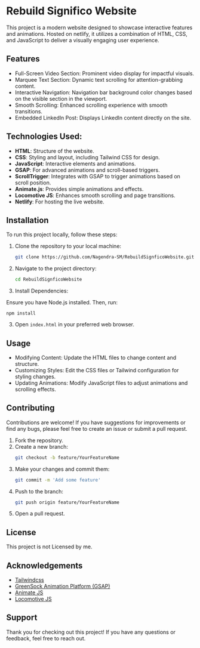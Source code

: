 
# Rebuild Significo Website

This project is a modern website designed to showcase interactive features and animations. Hosted on netlify, it utilizes a combination of HTML, CSS, and JavaScript to deliver a visually engaging user experience.
## Features

- Full-Screen Video Section: Prominent video display for impactful visuals.
- Marquee Text Section: Dynamic text scrolling for attention-grabbing content.
- Interactive Navigation: Navigation bar background color changes based on the visible section in the viewport.
- Smooth Scrolling: Enhanced scrolling experience with smooth transitions.
- Embedded LinkedIn Post: Displays LinkedIn content directly on the site.
## Technologies Used:


- **HTML**: Structure of the website.
- **CSS**: Styling and layout, including Tailwind CSS for design.
- **JavaScript**: Interactive elements and animations.
- **GSAP**: For advanced animations and scroll-based triggers.
- **ScrollTrigger**: Integrates with GSAP to trigger animations based on scroll position.
- **Animate.js**: Provides simple animations and effects.
- **Locomotive JS**: Enhances smooth scrolling and page transitions.
- **Netlify**: For hosting the live website.


## Installation

To run this project locally, follow these steps:

1. Clone the repository to your local machine:
    ```bash
    git clone https://github.com/Nagendra-SM/RebuildSignficoWebsite.git
    ```

2. Navigate to the project directory:
    ```bash
    cd RebuildSignficoWebsite

    ```
3. Install Dependencies:

Ensure you have Node.js installed. Then, run:

    npm install


3. Open `index.html` in your preferred web browser.
    
## Usage

- Modifying Content: Update the HTML files to change content and structure.
- Customizing Styles: Edit the CSS files or Tailwind configuration for styling changes.
- Updating Animations: Modify JavaScript files to adjust animations and scrolling effects.


## Contributing

Contributions are welcome! If you have suggestions for improvements or find any bugs, please feel free to create an issue or submit a pull request.

1. Fork the repository.
2. Create a new branch:
    ```bash
    git checkout -b feature/YourFeatureName
    ```
3. Make your changes and commit them:
    ```bash
    git commit -m 'Add some feature'
    ```
4. Push to the branch:
    ```bash
    git push origin feature/YourFeatureName
    ```
5. Open a pull request.


## License

This project is not Licensed by me.
   


## Acknowledgements

 - [Tailwindcss](https://tailwindcss.com/)
 - [GreenSock Animation Platform (GSAP)](https://gsap.com/)
 - [Animate JS](https://animejs.com/)
 - [Locomotive JS](https://github.com/locomotivemtl/locomotive-scroll)


## Support

Thank you for checking out this project! If you have any questions or feedback, feel free to reach out.

